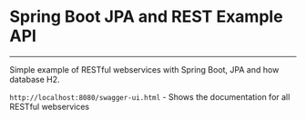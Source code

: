 # Spring Boot JPA and REST Example API

***

Simple example of RESTful webservices with Spring Boot, JPA and how database H2.

`http://localhost:8080/swagger-ui.html` - Shows the documentation for all RESTful webservices